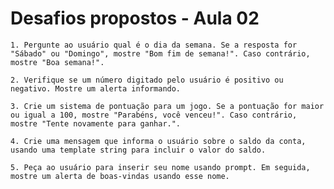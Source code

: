 # Desafios propostos - Aula 02

    1. Pergunte ao usuário qual é o dia da semana. Se a resposta for "Sábado" ou "Domingo", mostre "Bom fim de semana!". Caso contrário, mostre "Boa semana!".

    2. Verifique se um número digitado pelo usuário é positivo ou negativo. Mostre um alerta informando.

    3. Crie um sistema de pontuação para um jogo. Se a pontuação for maior ou igual a 100, mostre "Parabéns, você venceu!". Caso contrário, mostre "Tente novamente para ganhar.".

    4. Crie uma mensagem que informa o usuário sobre o saldo da conta, usando uma template string para incluir o valor do saldo.

    5. Peça ao usuário para inserir seu nome usando prompt. Em seguida, mostre um alerta de boas-vindas usando esse nome.
